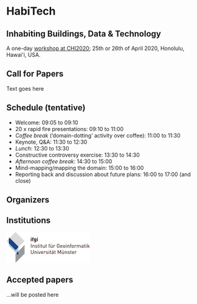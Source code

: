 # HabiTech
## Inhabiting Buildings, Data & Technology
A one-day [workshop at CHI2020](https://chi2020.acm.org/accepted-workshops/); 25th or 26th of April 2020, Honolulu, Hawai'i, USA.

## Call for Papers
Text goes here


## Schedule (tentative)
* Welcome: 09:05 to 09:10
* 20 x rapid fire presentations: 09:10 to 11:00
* *Coffee break* (‘domain-dotting’ activity over coffee): 11:00 to 11:30
* Keynote, Q&A: 11:30 to 12:30
* *Lunch*: 12:30 to 13:30
* Constructive controversy exercise: 13:30 to 14:30
* *Afternoon coffee break*: 14:30 to 15:00
* Mind-mapping/mapping the domain: 15:00 to 16:00
* Reporting back and discussion about future plans: 16:00 to 17:00 (and close)

## Organizers
## Institutions
![alt text](logos/logo-ifgi-text-de.png "Institute for Geoinformatics, University of Muenster, Germany")



## Accepted papers
...will be posted here
